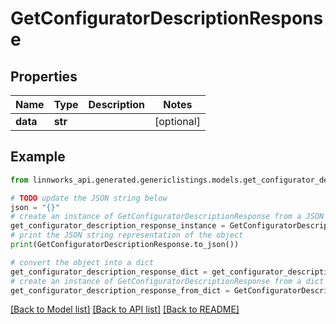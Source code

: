 # GetConfiguratorDescriptionResponse


## Properties

Name | Type | Description | Notes
------------ | ------------- | ------------- | -------------
**data** | **str** |  | [optional] 

## Example

```python
from linnworks_api.generated.genericlistings.models.get_configurator_description_response import GetConfiguratorDescriptionResponse

# TODO update the JSON string below
json = "{}"
# create an instance of GetConfiguratorDescriptionResponse from a JSON string
get_configurator_description_response_instance = GetConfiguratorDescriptionResponse.from_json(json)
# print the JSON string representation of the object
print(GetConfiguratorDescriptionResponse.to_json())

# convert the object into a dict
get_configurator_description_response_dict = get_configurator_description_response_instance.to_dict()
# create an instance of GetConfiguratorDescriptionResponse from a dict
get_configurator_description_response_from_dict = GetConfiguratorDescriptionResponse.from_dict(get_configurator_description_response_dict)
```
[[Back to Model list]](../README.md#documentation-for-models) [[Back to API list]](../README.md#documentation-for-api-endpoints) [[Back to README]](../README.md)


